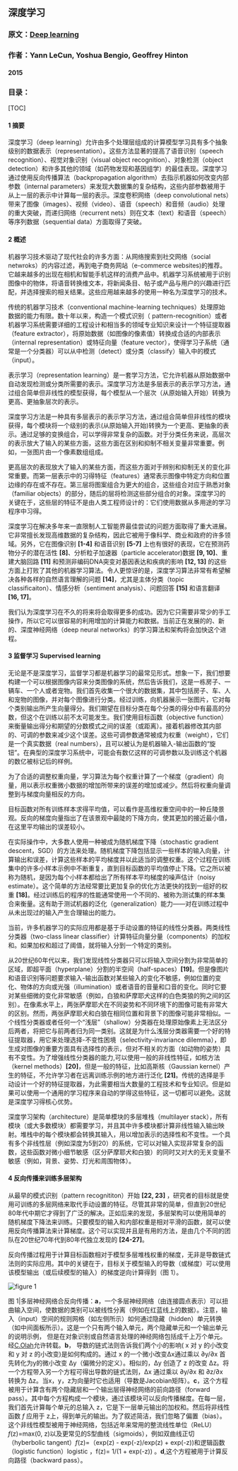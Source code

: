 ## 深度学习

### 原文：[Deep learning](https://creativecoding.soe.ucsc.edu/courses/cs523/slides/week3/DeepLearning_LeCun.pdf)
### 作者：Yann LeCun, Yoshua Bengio, Geoffrey Hinton
#### 2015
### 目录：

[TOC]

#### 1 摘要

深度学习（deep learning）允许由多个处理层组成的计算模型学习具有多个抽象级别的数据表示（representation）。这些方法显著的提高了语音识别（speech recognition）、视觉对象识别（visual object recognition）、对象检测（object detection）和许多其他的领域（如药物发现和基因组学）的最佳表现。深度学习通过使用反向传播算法（backpropagation algorithm）去指示机器如何改变内部参数（internal parameters）来发现大数据集的复杂结构，这些内部参数被用于从上一层的表示中计算每一层的表示。深度卷积网络（deep convolutional nets）带来了图像（images）、视频（video）、语音（speech）和音频（audio）处理的重大突破，而递归网络（recurrent nets）则在文本（text）和语音（speech）等序列数据（sequential data）方面取得了突破。

#### 2 概述

机器学习技术驱动了现代社会的许多方面：从网络搜索到社交网络（social netwroks）的内容过滤，再到电子商务网站（e-commerce websites)的推荐。它越来越多的出现在相机和智能手机这样的消费产品中。机器学习系统被用于识别图像中的物体，将语音转换维文本，将新闻条目、帖子或产品与用户的兴趣进行匹配，并选择搜索的相关结果。这些应用越来越多的使用一种名为深度学习的技术。

传统的机器学习技术（conventional machine-learning techniques）处理原始数据的能力有限。数十年以来，构造一个模式识别（ pattern-recognition）或者机器学习系统需要详细的工程设计和相当多的领域专业知识来设计一个特征提取器（feature extractor），将原始数据（如图像的像素值）转换成合适的内部表示（internal representation）或特征向量（feature vector），使得学习子系统（通常是一个分类器）可以从中检测（detect）或分类（classify）输入中的模式（input）。

表示学习（representation learning）是一套学习方法，它允许机器从原始数据中自动发现检测或分类所需要的表示。深度学习方法是多层表示的表示学习方法，通过组合简单但非线性的模型获得，每个模型从一个层次（从原始输入开始）转换为更高、更抽象层次的表示。

深度学习方法是一种具有多层表示的表示学习方法，通过组合简单但非线性的模块获得，每个模块将一个级别的表示(从原始输入开始)转换为一个更高、更抽象的表示。通过足够的变换组合，可以学得非常复杂的函数。对于分类任务来说，高层次的表示放大了输入的某些方面，这些方面在区别和抑制不相关变量非常重要。例如，一张图片由一个像素数组组成。

更高层次的表现放大了输入的某些方面，而这些方面对于辨别和抑制无关的变化非常重要。而第一层表示中的习得特征（features）通常表示图像中特定方向和位置边缘的存在或不存在。第三层将图案组合为更大的组合，这些组合对应于熟悉对象（familiar objects）的部分，随后的层将检测这些部分组合的对象。深度学习的关键在于，这些层的特征不是由人类工程师设计的：它们使用数据从多用途的学习程序中习得。

深度学习在解决多年来一直限制人工智能界最佳尝试的问题方面取得了重大进展。它非常擅长发现高维数据的复杂结构，因此它被用于像科学、商业和政府的许多领域。另外，它在图像识别 **[1-4]** 和语音识别 **[5-7]** 上也有很好的表现，它在预测药物分子的潜在活性 **[8]**、分析粒子加速器（particle accelerator)数据 **[9, 10]**、重建大脑回路 **[11]** 和预测非编码DNA突变对基因表达和疾病的影响 **[12, 13]** 的这些方面上打败了其他的机器学习算法。令人更惊讶的是，深度学习算法非常有希望解决各种各样的自然语言理解的问题 **[14]**，尤其是主体分类（topic classificaiton）、情感分析（sentiment analysis）、问题回答 **[15]** 和语言翻译 **[16, 17]**。

我们认为深度学习在不久的将来将会取得更多的成功。因为它只需要非常少的手工操作，所以它可以很容易的利用增加的计算能力和数据。当前正在发展的的、新的、深度神经网络（deep neural networks）的学习算法和架构将会加快这个进程。

#### 3 监督学习 Supervised learning

无论是不是深度学习，监督学习都是机器学习的最常见形式。想象一下，我们想要构建一个可以根据图像内容来分类图像的系统，然后告诉我们，这是一栋房子、一辆车、一个人或者宠物。我们首先收集一个很大的数据集，其中包括房子、车、人和宠物的图像，并对每个图像进行分类。经过训练，向机器展示一张图片，它对每个类别输出所产生向量得分。我们期望在目标分类在每个分类的得分中有最高的分数，但这个在训练以前不太可能发生。我们使用目标函数（objective function）来衡量输出得分和期望的分数模式之间的误差（或距离）。接着机器修改其内部的、可调的参数来减少这个误差。这些可调参数通常被成为权重（weight），它们是一个真实数据（real numbers），且可以被认为是机器输入-输出函数的“旋钮”。在典型的深度学习系统中，可能会有数亿这样的可调参数以及训练这个机器的数亿被标记后的样例。

为了合适的调整权重向量，学习算法为每个权重计算了一个梯度（gradient）向量，用以表示权重微小数据的增加所带来的误差的增加或减少。然后将权重向量调整到与梯度向量相反的方向。

目标函数对所有训练样本求得平均值，可以看作是高维权重空间中的一种丘陵景观。反向的梯度向量指出了在该景观中最陡的下降方向，使其更加的接近最小值，在这里平均输出的误差较小。

在实际操作中，大多数人使用一种被成为随机梯度下降（stochastic gradient descent，SGD）的方法来处理。随机梯度下降包括显示一些样本的输入向量，计算输出和误差，计算这些样本的平均梯度并以此适当的调整权重。这个过程在训练集中的许多小样本示例中不断重复，直到目标函数的平均值停止下降。它之所以被称为随机，是因为每个小样本都给出了所有样本平均梯度的噪声估计（noisy estimate）。这个简单的方法经常要比更加复杂的优化方法更快的找到一组好的权重 **[18]**。经过训练后的程序的性能通常使用一个不同的、被称为测试集的样本集合来衡量。这有助于测试机器的泛化（generalization）能力——对在训练过程中从未出现过的输入产生合理输出的能力。

当前，许多机器学习的实际应用都是基于手动设置的特征的线性分类器。两类线性分类器（two-class linear classifier）计算特征向量分量（components）的加权和。如果加权和超过了阈值，就将输入分到一个特定的类别。

从20世纪60年代以来，我们发现线性分类器只可以将输入空间分割为非常简单的区域，即超平面（hyperplane）分割的半空间（half-spaces）**[19]**。但是像图片和语音识别等问题要求输入-输出函数对某些输入的变化不敏感，例如位置的变化、物体的方向或光强（illumination）或者语音的音量和口音的变化。同时它要对某些细微的变化非常敏感（例如，白狼和萨摩耶犬这样的白色类狼的狗之间的区别）。在像素水平上，两张萨摩耶犬在不同姿势和不同环境下的图像可能有非常大的区别。然而，两张萨摩耶犬和白狼在相同位置和背景下的图像可能非常相似。一个线性分类器或者任何一个“浅层”（shallow）分类器在处理原始像素上无法区分后两者，将把它与前两者归为同一类别。这就是为什么浅层分类器需要一个好的特征提取器，用它来处理选择-不变性困境（selectivity-invariance dilemma），即生成对图像的重要方面具有选择性的表示，但对不相关的方面（如动物的姿势）具有不变性。为了增强线性分类器的能力,可以使用一般的非线性特征，如核方法（kernel methods）**[20]**，但是一般的特征，比如高斯核（Gaussian kernel）产生的特征，不允许学习者在远离训练示例的地方进行泛化 **[21]**。传统的选择是手动设计一个好的特征提取器，为此需要相当大数量的工程技术和专业知识。但是如果可以使用一个通用的学习程序来自动的学得这些特征，这一切都可以避免。这就是深度学习得核心优势。

深度学习架构（architecture）是简单模块的多层堆栈（multilayer stack），所有模块（或大多数模块）都需要学习，并且其中许多模块都计算非线性输入输出映射。堆栈中的每个模块都会转换其输入，用以增加表示的选择性和不变性。一个具有多个非线性层（例如深度为5到20）的系统，它可以对输入实现非常复杂的函数，这些函数对微小细节敏感（区分萨摩耶犬和白狼）的同时又对大的无关变量不敏感（例如，背景、姿势、灯光和周围物体）。

####  4 反向传播来训练多层架构 

从最早的模式识别（pattern recognititon）开始 **[22, 23]** ，研究者的目标就是使用可训练的多层网络来取代手动设置的特征。尽管其非常的简单，但直到20世纪80年代中期它才得到了广泛的解决。正如后来的发现，多层架构可以使用简单的随机梯度下降法来训练。只要模型的输入和内部权重是相对平滑的函数，就可以使用反向传播算法来计算梯度。这个可以实现并且是有用的方法，是由几个不同的团队在20世纪70年代到80年代独立发现的 **[24-27]**。

反向传播过程用于计算目标函数相对于模型多层堆栈权重的梯度，无非是导数链式法则的实际应用。其中的关键在于，目标关于模型输入的导数（或梯度）可以使用该模型输出（或后续模型的输入）的梯度逆向计算得到（图 1）。

 ![figure 1](D:\machine\paper_translation\images\deep_learning\fig1.png)

图 1|多层神经网络合反向传播：**a**，一个多层神经网络（由连接圆点表示）可以扭曲输入空间，使数据的类别可以被线性分离（例如在红蓝线上的数据）。注意，输入（input）空间的规则网格（如左侧所示）如何通过隐藏（hidden）单元转换（如中间面板所示）。这是一个只有两个输入单元，两个隐藏单元和一个输出单元的说明示例， 但是在对象识别或自然语言处理的神经网络包括成千上万个单元。经[C.Olah](http://colah.github.io/)允许转载。**b**， 导数的链式法则告诉我们两个小的影响( x 对 y 的小改变和 y 对 z 的小改变)是如何构成的。通过 x 的一个微小改变Δx通过乘以 ∂y/∂x 首先转化为y的微小改变 Δy（偏微分的定义）。相似的，Δy 创造了 z 的改变 Δz。将一个方程带入另一个方程可得出导数的链式法则，Δx 通过乘以 ∂y/∂x 和 ∂z/∂x 转换为 Δz。当x，y，z为向量时它也适用（导数是Jacobian矩阵）。**c**，这个方程被用于计算含有两个隐藏层和一个输出层得神经网络的前向路径（forward pass）。其中每个方程构成一个模块，通过该模块可以反向传播梯度。在每一层，我们首先计算每个单元的总输入 z，它是下一层单元输出的加权和。然后将非线性函数 *f*  应用于 z上，得到单元的输出。为了叙述简洁，我们忽略了偏置（bias）。这个非线性模型被用于神经网络，包括近年来常用的整流线性单位（ReLU）*f*(z)=max(0, z)以及更常见的S型曲线（sigmoids），例如双曲线正切（hyberbolic tangent）*f*(z)=（exp(z) - exp(-z)/exp(z) + exp(-z))和逻辑函数（logistic function）logistic ，f(z)= 1/(1 + exp(-z)) 。**d**,这个方程被用于计算反向路径（backward pass）。













